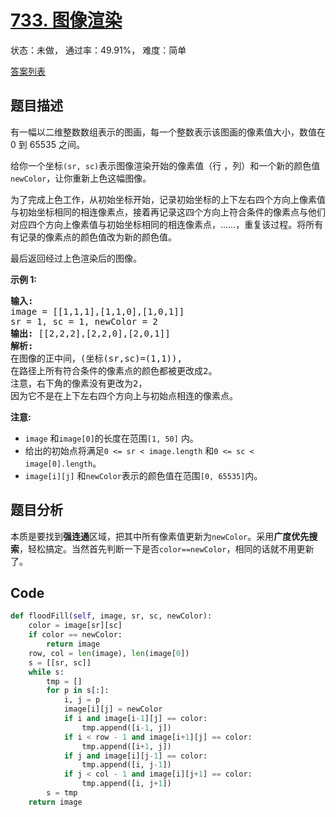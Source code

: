 # [733. 图像渲染](https://leetcode-cn.com/problems/flood-fill)

状态：未做， 通过率：49.91%， 难度：简单

[答案列表](Solutions/answer_list.md)

## 题目描述
有一幅以二维整数数组表示的图画，每一个整数表示该图画的像素值大小，数值在 0 到 65535 之间。

给你一个坐标`(sr, sc)`表示图像渲染开始的像素值（行 ，列）和一个新的颜色值`newColor`，让你重新上色这幅图像。

为了完成上色工作，从初始坐标开始，记录初始坐标的上下左右四个方向上像素值与初始坐标相同的相连像素点，接着再记录这四个方向上符合条件的像素点与他们对应四个方向上像素值与初始坐标相同的相连像素点，&hellip;&hellip;，重复该过程。将所有有记录的像素点的颜色值改为新的颜色值。

最后返回经过上色渲染后的图像。

**示例 1:**

<pre>
<strong>输入:</strong> 
image = [[1,1,1],[1,1,0],[1,0,1]]
sr = 1, sc = 1, newColor = 2
<strong>输出:</strong> [[2,2,2],[2,2,0],[2,0,1]]
<strong>解析:</strong> 
在图像的正中间，(坐标(sr,sc)=(1,1)),
在路径上所有符合条件的像素点的颜色都被更改成2。
注意，右下角的像素没有更改为2，
因为它不是在上下左右四个方向上与初始点相连的像素点。
</pre>

**注意:**

- `image` 和`image[0]`的长度在范围`[1, 50]` 内。
- 给出的初始点将满足`0 <= sr < image.length` 和`0 <= sc < image[0].length`。
- `image[i][j]` 和`newColor`表示的颜色值在范围`[0, 65535]`内。



## 题目分析
本质是要找到**强连通**区域，把其中所有像素值更新为`newColor`。采用**广度优先搜索**，轻松搞定。当然首先判断一下是否`color==newColor`，相同的话就不用更新了。

## Code
```python
def floodFill(self, image, sr, sc, newColor):
    color = image[sr][sc]
    if color == newColor:
        return image
    row, col = len(image), len(image[0])
    s = [[sr, sc]]
    while s:
        tmp = []
        for p in s[:]:
            i, j = p
            image[i][j] = newColor
            if i and image[i-1][j] == color:
                tmp.append([i-1, j])
            if i < row - 1 and image[i+1][j] == color:
                tmp.append([i+1, j])
            if j and image[i][j-1] == color:
                tmp.append([i, j-1])
            if j < col - 1 and image[i][j+1] == color:
                tmp.append([i, j+1])
        s = tmp
    return image
```
